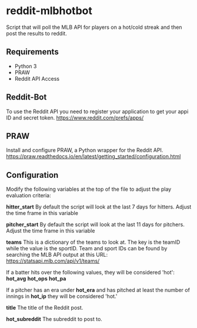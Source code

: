 # reddit-mlbhotbot
Script that will poll the MLB API for players on a hot/cold streak and then post the results to reddit.


## Requirements
- Python 3
- PRAW
- Reddit API Access

## Reddit-Bot 
To use the Reddit API you need to register your application to get your appi ID and secret token.  https://www.reddit.com/prefs/apps/

## PRAW
Install and configure PRAW, a Python wrapper for the Reddit API. https://praw.readthedocs.io/en/latest/getting_started/configuration.html

## Configuration
Modify the following variables at the top of the file to adjust the play evaluation criteria:


**hitter_start** By default the script will look at the last 7 days for hitters.  Adjust the time frame in this variable

**pitcher_start** By default the script will look at the last 11 days for pitchers.  Adjust the time frame in this variable

**teams**  This is a dictionary of the teams to look at.  The key is the teamID while the value is the sportID.  Team and sport IDs can be found by searching the MLB API output at this URL:  https://statsapi.mlb.com/api/v1/teams/

If a batter hits over the following values, they will be considered 'hot':  
**hot_avg** 
**hot_ops** 
**hot_pa** 

If a pitcher has an era under **hot_era** and has pitched at least the number of innings in **hot_ip** they will be considered 'hot.'

**title**  The title of the Reddit post.

**hot_subreddit**  The subreddit to post to.
